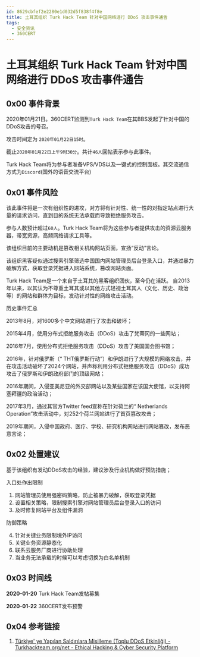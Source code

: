 ```yaml
---
id: 8629cbfef2e2280e1d032d5f838f4f8e
title: 土耳其组织 Turk Hack Team 针对中国网络进行 DDoS 攻击事件通告
tags: 
  - 安全资讯
  - 360CERT
---
```


# 土耳其组织 Turk Hack Team 针对中国网络进行 DDoS 攻击事件通告

0x00 事件背景
---------


2020年01月21日。360CERT监测到`Turk Hack Team`在其BBS发起了针对中国的DDoS攻击的号召。


攻击时间定为 `2020年01月22日15时`。


截止`2020年01月22日上午9时30分`。共计`46人`回帖表示参与此事件。


Turk Hack Team将为参与者准备VPS/VDS以及一键式的控制面板。其交流通信方式为`Discord`(国外的语音交流平台)


0x01 事件风险
---------


该此事件将是一次有组织性的进攻，对方将有针对性、统一性的对指定站点进行大量的请求访问，直到目的系统无法承载而导致拒绝服务攻击。


参与人数预计超过`60人`。Turk Hack Team将为这些参与者提供攻击的资源云服务器，带宽资源，高频网络请求工具等。


该组织目前的主要动机是篡改相关机构网站页面，宣扬“反动”言论。


该组织黑客疑似通过搜索引擎筛选中国国内网站管理员后台登录入口，并通过暴力破解方式，获取登录凭据进入网站系统，篡改网站页面。


Turk Hack Team是一个来自于土耳其的黑客组织团伙，至今仍在活跃。
自2013年以来，以其认为不尊重土耳其或以其他方式轻视土耳其人（文化、历史、政治等）的网站和群体为目标，发动针对性的网络攻击活动。


历史事件汇总


2013年8月，对1600多个中文网站进行了攻击和破坏；


2015年4月，使用分布式拒绝服务攻击（DDoS）攻击了梵蒂冈的一些网站；


2016年7月，使用分布式拒绝服务攻击（DDoS）攻击了美国国会图书馆；


2016年，针对俄罗斯（“ THT俄罗斯行动”）和伊朗进行了大规模的网络攻击，并在攻击活动破坏了2024个网站，并声称利用分布式拒绝服务攻击（DDoS）成功攻击了俄罗斯和伊朗政府部门的顶级网站；


2016年期间，入侵亚美尼亚的外交部网站以及某些国家在该国大使馆，以支持阿塞拜疆的政治活动；


2017年3月，通过其官方Twitter feed宣称在针对荷兰的“ Netherlands Operation”攻击活动中，对252个荷兰网站进行了首页篡改攻击；


2019年期间，入侵中国政府、医疗、学校、研究机构网站进行网站篡改，发布恶意言论；


0x02 处置建议
---------


基于该组织有发动DDoS攻击的经验，建议涉及行业机构做好预防措施；


入口处作出限制


1. 网站管理员使用强密码策略，防止被暴力破解，获取登录凭据
2. 设置相关策略，限制搜索引擎对网站管理员后台登录入口的访问
3. 及时修复网站平台及组件漏洞


防御策略


4. 针对关键业务限制境外IP访问
5. 关键业务资源静态化
6. 联系云服务厂商进行协助处理
7. 当业务无法承载的时候可以考虑切换为白名单机制


0x03 时间线
--------


**2020-01-20** Turk Hack Team发帖募集


**2020-01-22** 360CERT发布预警


0x04 参考链接
---------


1. [Türkiye' ye Yapılan Saldırılara Misilleme (Toplu DDoS Etkinliği) - Turkhackteam.org/net - Ethical Hacking & Cyber Security Platform](https://www.turkhackteam.org/forum-hakkinda/1887292-turkiye-ye-yapilan-saldirilara-misilleme-toplu-ddos-etkinligi.html)


